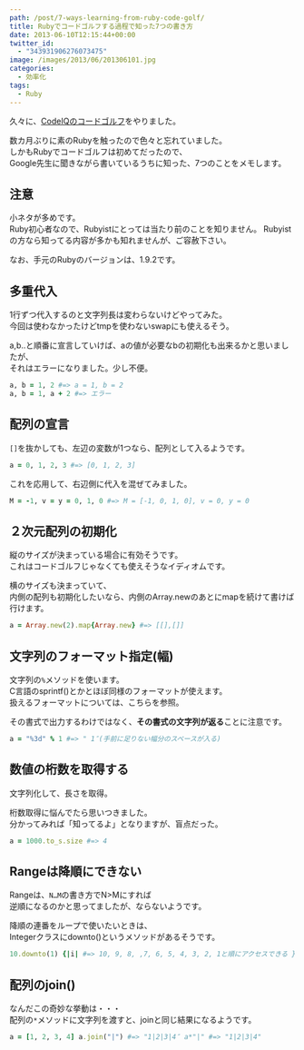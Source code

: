 ```yaml
---
path: /post/7-ways-learning-from-ruby-code-golf/
title: Rubyでコードゴルフする過程で知った7つの書き方
date: 2013-06-10T12:15:44+00:00
twitter_id:
  - "343931906276073475"
image: /images/2013/06/201306101.jpg
categories:
  - 効率化
tags:
  - Ruby
---
```

久々に、[CodeIQのコードゴルフ](https://codeiq.jp/ace/ozy4dm/q335)をやりました。

数カ月ぶりに素のRubyを触ったので色々と忘れていました。  
しかもRubyでコードゴルフは初めてだったので、  
Google先生に聞きながら書いているうちに知った、7つのことをメモします。

<!--more-->

注意
----------------------------------------

小ネタが多めです。  
Ruby初心者なので、Rubyistにとっては当たり前のことを知りません。 Rubyistの方なら知ってる内容が多かも知れませんが、ご容赦下さい。

なお、手元のRubyのバージョンは、1.9.2です。

多重代入
----------------------------------------

1行ずつ代入するのと文字列長は変わらないけどやってみた。  
今回は使わなかったけどtmpを使わないswapにも使えるそう。

a,b..と順番に宣言していけば、aの値が必要なbの初期化も出来るかと思いましたが、  
それはエラーになりました。少し不便。

```rb
a, b = 1, 2 #=> a = 1, b = 2
a, b = 1, a + 2 #=> エラー
```

配列の宣言
----------------------------------------

`[]`を抜かしても、左辺の変数が1つなら、配列として入るようです。

```rb
a = 0, 1, 2, 3 #=> [0, 1, 2, 3]
```

これを応用して、右辺側に代入を混ぜてみました。

```rb
M = -1, v = y = 0, 1, 0 #=> M = [-1, 0, 1, 0], v = 0, y = 0
```

２次元配列の初期化
----------------------------------------

縦のサイズが決まっている場合に有効そうです。  
これはコードゴルフじゃなくても使えそうなイディオムです。

横のサイズも決まっていて、  
内側の配列も初期化したいなら、内側のArray.newのあとにmapを続けて書けば行けます。

```rb
a = Array.new(2).map{Array.new} #=> [[],[]]
```

文字列のフォーマット指定(幅)
----------------------------------------

文字列の`%`メソッドを使います。  
C言語のsprintf()とかとほぼ同様のフォーマットが使えます。  
扱えるフォーマットについては、<span class="removed_link" title="http://doc.ruby-lang.org/ja/1.9.2/class/String.html">こちら</span>を参照。

その書式で出力するわけではなく、**その書式の文字列が返る**ことに注意です。

```rb
a = "%3d" % 1 #=> " 1″(手前に足りない幅分のスペースが入る)
```

数値の桁数を取得する
----------------------------------------

文字列化して、長さを取得。

桁数取得に悩んでたら思いつきました。  
分かってみれば「知ってるよ」となりますが、盲点だった。

```rb
a = 1000.to_s.size #=> 4
```

Rangeは降順にできない
----------------------------------------

Rangeは、`N…M`の書き方でN>Mにすれば  
逆順になるのかと思ってましたが、ならないようです。

降順の連番をループで使いたいときは、  
Integerクラスにdownto()というメソッドがあるそうです。

```rb
10.downto(1) {|i| #=> 10, 9, 8, ,7, 6, 5, 4, 3, 2, 1と順にアクセスできる }
```

配列のjoin()
----------------------------------------

なんだこの奇妙な挙動は・・・  
配列の`*`メソッドに文字列を渡すと、joinと同じ結果になるようです。

```rb
a = [1, 2, 3, 4] a.join("|") #=> "1|2|3|4″ a*"|" #=> "1|2|3|4"
```

<div style="font-size:0px;height:0px;line-height:0px;margin:0;padding:0;clear:both">
</div>